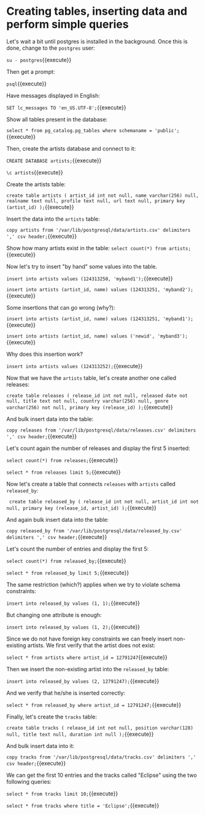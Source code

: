 # Creating tables, inserting data and perform simple queries

Let's wait a bit until postgres is installed in the background. Once this is
done, change to the `postgres` user:

`su - postgres`{{execute}}

Then get a prompt:

`psql`{{execute}}

Have messages displayed in English:

`SET lc_messages TO 'en_US.UTF-8';`{{execute}}

Show all tables present in the database:

`select * from pg_catalog.pg_tables where schemaname = 'public';`{{execute}}

Then, create the artists database and connect to it:

`CREATE DATABASE artists;`{{execute}}

`\c artists`{{execute}}

Create the artists table:

`create table artists (
    artist_id int not null,
    name varchar(256) null,
    realname text null,
    profile text null,
    url text null,
    primary key (artist_id)
);`{{execute}}

Insert the data into the `artists` table:

`copy artists from '/var/lib/postgresql/data/artists.csv' delimiters ',' csv header;`{{execute}}

Show how many artists exist in the table:
`select count(*) from artists;`{{execute}}

Now let's try to insert "by hand" some values into the table.

`insert into artists values (124313250, 'myband1');`{{execute}}

`insert into artists (artist_id, name) values (124313251, 'myband2');`{{execute}}

Some insertions that can go wrong (why?):

`insert into artists (artist_id, name) values (124313251, 'myband1');`{{execute}}

`insert into artists (artist_id, name) values ('newid', 'myband3');`{{execute}}

Why does this insertion work?

`insert into artists values (124313252);`{{execute}}


Now that we have the `artists` table, let's create another one called releases:

`create table releases (
    release_id int not null,
    released date not null,
    title text not null,
    country varchar(256) null,
    genre varchar(256) not null,
    primary key (release_id)
);`{{execute}}

And bulk insert data into the table:

`copy releases from '/var/lib/postgresql/data/releases.csv' delimiters ',' csv header;`{{execute}}

Let's count again the number of releases and display the first 5 inserted:

`select count(*) from releases;`{{execute}}

`select * from releases limit 5;`{{execute}}

Now let's create a table that connects `releases` with `artists` called `released_by`:

`
create table released_by (
    release_id int not null,
    artist_id int not null,
    primary key (release_id, artist_id)
);`{{execute}}


And again bulk insert data into the table:

`copy released_by from '/var/lib/postgresql/data/released_by.csv' delimiters ',' csv header;`{{execute}}

Let's count the number of entries and display the first 5:

`select count(*) from released_by;`{{execute}}

`select * from released_by limit 5;`{{execute}}

The same restriction (which?) applies when we try to violate schema constraints:

`insert into released_by values (1, 1);`{{execute}}

But changing one attribute is enough:

`insert into released_by values (1, 2);`{{execute}}

Since we do not have foreign key constraints we can freely insert non-existing artists.
We first verify that the artist does not exist:

`select * from artists where artist_id = 12791247`{{execute}}

Then we insert the non-existing artist into the `released_by` table:

`insert into released_by values (2, 12791247);`{{execute}}

And we verify that he/she is inserted correctly:

`select * from released_by where artist_id = 12791247;`{{execute}}


Finally, let's create the `tracks` table:

`create table tracks (
    release_id int not null,
    position varchar(128) null,
    title text null,
    duration int null
);`{{execute}}

And bulk insert data into it:

`copy tracks from '/var/lib/postgresql/data/tracks.csv' delimiters ',' csv header;`{{execute}}

We can get the first 10 entries and the tracks called "Eclipse" using the
two following queries:

`select * from tracks limit 10;`{{execute}}

`select * from tracks where title = 'Eclipse';`{{execute}}


